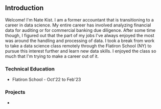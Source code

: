 ## Introduction

Welcome! I'm Nate Kist.  I am a former accountant that is transitioning to a career in data science.  My entire career has involved analyzing financial data for auditing or for commercial banking due diligence.  After some time though, I figured out that the part of my jobs I've always enjoyed the most was around the handling and processing of data.  I took a break from work to take a data science class remotely through the Flatiron School (NY) to pursue this interest further and learn new data skills.  I enjoyed the class so much that I'm trying to make a career out of it.   

### Technical Education
- Flatiron School - Oct'22 to Feb'23

### Projects
- 


